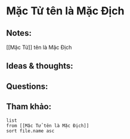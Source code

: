 # Mặc Tử tên là Mặc Địch

## Notes:
[[Mặc Tử]] tên là Mặc Địch

## Ideas & thoughts:

## Questions:


## Tham khảo:
```dataview
list
from [[Mặc Tử tên là Mặc Địch]]
sort file.name asc
```